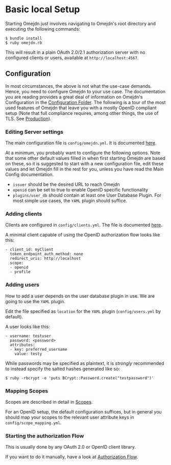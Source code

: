 # Basic local Setup

Starting Omejdn just involves navigating to Omejdn's root directory
and executing the following commands:

```
$ bundle install
$ ruby omejdn.rb
```

This will result in a plain OAuth 2.0/2.1 authorization server
with no configured clients or users, available at `http://localhost:4567`.

## Configuration

In most circumstances, the above is not what the use-case demands.
Hence, you need to configure Omejdn to your use case.
The documentation you are reading provides a great deal of information on 
Omejdn's Configuration in the [Configuration Folder](<../Configuration/Main Configuration.md>).
The following is a tour of the most used features of Omejdn
that leave you with a mostly OpenID compliant setup
(Note that full compliance requires, among other things, the use of TLS.
See [Production](./Production.md)).

### Editing Server settings

The main configuration file is `config/omejdn.yml`.
It is documented [here](<../Configuration/Main Configuration.md>).

At a minimum, you probably want to configure the following options.
Note that some other default values filled in when first starting Omejdn are based on these,
so it is suggested to start with a new configuration file,
edit these values and let Omejdn fill in the rest for you,
unless you have read the Main Config documentation.

- `issuer` should be the desired URL to reach Omejdn
- `openid` can be set to true to enable OpenID specific functionality
- `plugins/user_db` should contain at least one User Database Plugin.
For most simple use cases, the `YAML` plugin should suffice.

### Adding clients

Clients are configured in `config/clients.yml`.
The file is documented [here](../Configuration/Clients.md).

A minimal client capable of using the OpenID authorization flow looks like this:

```
- client_id: myClient
  token_endpoint_auth_method: none
  redirect_uris: http://localhost
  scope:
  - openid
  - profile
```

### Adding users

How to add a user depends on the user database plugin in use.
We are going to use the `YAML` plugin.

Edit the file specified as `location` for the `YAML` plugin
(`config/users.yml` by default).

A user looks like this:

```
- username: testuser
  password: <password>
  attributes:
  - key: preferred_username
    value: testy
```

While passwords may be specified as plaintext,
it is *strongly* recommended to instead specify the salted hashes generated like so:

```
$ ruby -rbcrypt -e 'puts BCrypt::Password.create("testpassword")'
```

### Mapping Scopes

Scopes are described in detail in [Scopes](../Configuration/Scopes.md).

For an OpenID setup, the default configuration suffices,
but in general you should map your scopes to the relevant user attribute keys
in `config/scope_mapping.yml`.

### Starting the authorization Flow

This is usually done by any OAuth 2.0 or OpenID client library.

If you want to do it manually, have a look at [Authorization Flow](<../Usage/Authorization Flow.md>).